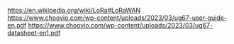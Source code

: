 https://en.wikipedia.org/wiki/LoRa#LoRaWAN
https://www.choovio.com/wp-content/uploads/2023/03/ug67-user-guide-en.pdf
https://www.choovio.com/wp-content/uploads/2023/03/ug67-datasheet-en1.pdf
